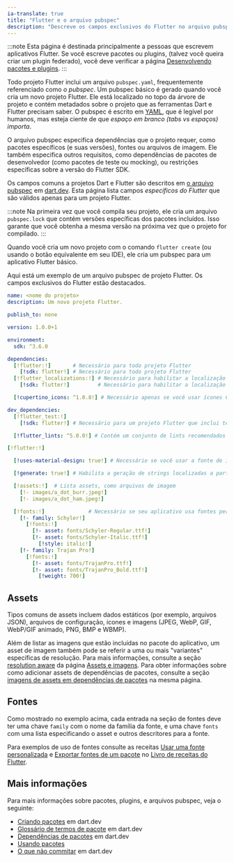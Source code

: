 ```yaml
---
ia-translate: true
title: "Flutter e o arquivo pubspec"
description: "Descreve os campos exclusivos do Flutter no arquivo pubspec."
---
```


:::note
Esta página é destinada principalmente a pessoas que escrevem
aplicativos Flutter. Se você escreve pacotes ou plugins,
(talvez você queira criar um plugin federado),
você deve verificar a página
[Desenvolvendo pacotes e plugins][].
:::

Todo projeto Flutter inclui um arquivo `pubspec.yaml`,
frequentemente referenciado como _o pubspec_.
Um pubspec básico é gerado quando você cria
um novo projeto Flutter. Ele está localizado no topo
da árvore de projeto e contém metadados sobre
o projeto que as ferramentas Dart e Flutter
precisam saber. O pubspec é escrito em
[YAML][], que é legível por humanos, mas esteja ciente
de que _espaço em branco (tabs vs espaços) importa_.

[YAML]: https://yaml.org/

O arquivo pubspec especifica dependências
que o projeto requer, como pacotes específicos
(e suas versões), fontes ou arquivos de imagem.
Ele também especifica outros requisitos, como
dependências de pacotes de desenvolvedor (como
pacotes de teste ou mocking), ou restrições
específicas sobre a versão do Flutter SDK.

Os campos comuns a projetos Dart e Flutter
são descritos em [o arquivo pubspec][] em [dart.dev][].
Esta página lista campos _específicos do Flutter_
que são válidos apenas para um projeto Flutter.

:::note
Na primeira vez que você compila seu projeto, ele
cria um arquivo `pubspec.lock` que contém
versões específicas dos pacotes incluídos.
Isso garante que você obtenha a mesma versão
na próxima vez que o projeto for compilado.
:::

[o arquivo pubspec]: {{site.dart-site}}/tools/pub/pubspec
[dart.dev]: {{site.dart-site}}

Quando você cria um novo projeto com o
comando `flutter create` (ou usando o botão
equivalente em seu IDE), ele cria
um pubspec para um aplicativo Flutter básico.

Aqui está um exemplo de um arquivo pubspec de projeto Flutter.
Os campos exclusivos do Flutter estão destacados.

```yaml
name: <nome do projeto>
description: Um novo projeto Flutter.

publish_to: none

version: 1.0.0+1

environment:
  sdk: ^3.6.0

dependencies:
  [!flutter:!]       # Necessário para todo projeto Flutter
    [!sdk: flutter!] # Necessário para todo projeto Flutter
  [!flutter_localizations:!] # Necessário para habilitar a localização
    [!sdk: flutter!]         # Necessário para habilitar a localização

  [!cupertino_icons: ^1.0.8!] # Necessário apenas se você usar ícones Cupertino (estilo iOS)

dev_dependencies:
  [!flutter_test:!]
    [!sdk: flutter!] # Necessário para um projeto Flutter que inclui testes

  [!flutter_lints: ^5.0.0!] # Contém um conjunto de lints recomendados para código Flutter

[!flutter:!]

  [!uses-material-design: true!] # Necessário se você usar a fonte de ícones Material

  [!generate: true!] # Habilita a geração de strings localizadas a partir de arquivos arb

  [!assets:!]  # Lista assets, como arquivos de imagem
    [!- images/a_dot_burr.jpeg!]
    [!- images/a_dot_ham.jpeg!]

  [!fonts:!]              # Necessário se seu aplicativo usa fontes personalizadas
    [!- family: Schyler!]
      [!fonts:!]
        [!- asset: fonts/Schyler-Regular.ttf!]
        [!- asset: fonts/Schyler-Italic.ttf!]
          [!style: italic!]
    [!- family: Trajan Pro!]
      [!fonts:!]
        [!- asset: fonts/TrajanPro.ttf!]
        [!- asset: fonts/TrajanPro_Bold.ttf!]
          [!weight: 700!]
```
 
## Assets

Tipos comuns de assets incluem dados estáticos
(por exemplo, arquivos JSON), arquivos de configuração,
ícones e imagens (JPEG, WebP, GIF,
WebP/GIF animado, PNG, BMP e WBMP).

Além de listar as imagens que estão incluídas no
pacote do aplicativo, um asset de imagem também pode se referir a uma ou mais
"variantes" específicas de resolução. Para mais informações,
consulte a seção [resolution aware][] da
página [Assets e imagens][].
Para obter informações sobre como adicionar assets de dependências de pacotes, consulte a
seção [imagens de assets em dependências de pacotes][]
na mesma página.

[Assets e imagens]: /ui/assets/assets-and-images
[imagens de assets em dependências de pacotes]: /ui/assets/assets-and-images#from-packages
[resolution aware]: /ui/assets/assets-and-images#resolution-aware

## Fontes

Como mostrado no exemplo acima,
cada entrada na seção de fontes deve ter uma
chave `family` com o nome da família da fonte,
e uma chave `fonts` com uma lista especificando o
asset e outros descritores para a fonte.

Para exemplos de uso de fontes
consulte as receitas [Usar uma fonte personalizada][] e
[Exportar fontes de um pacote][] no
[Livro de receitas do Flutter][].

[Exportar fontes de um pacote]: /cookbook/design/package-fonts
[Livro de receitas do Flutter]: /cookbook
[Usar uma fonte personalizada]: /cookbook/design/fonts

## Mais informações

Para mais informações sobre pacotes, plugins,
e arquivos pubspec, veja o seguinte:

* [Criando pacotes][] em dart.dev
* [Glossário de termos de pacote][] em dart.dev
* [Dependências de pacotes][] em dart.dev
* [Usando pacotes][]
* [O que não commitar][] em dart.dev

[Criando pacotes]: {{site.dart-site}}/guides/libraries/create-library-packages
[Desenvolvendo pacotes e plugins]: /packages-and-plugins/developing-packages
[Plugins federados]: /packages-and-plugins/developing-packages#federated-plugins
[Glossário de termos de pacote]: {{site.dart-site}}/tools/pub/glossary
[Dependências de pacotes]: {{site.dart-site}}/tools/pub/dependencies
[Usando pacotes]: /packages-and-plugins/using-packages
[O que não commitar]: {{site.dart-site}}/guides/libraries/private-files#pubspeclock


